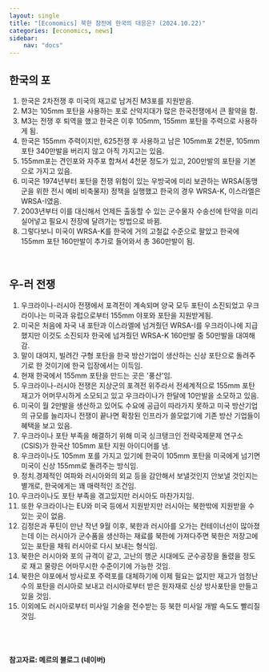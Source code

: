 ```yaml
---
layout: single
title: "[Economics] 북한 참전에 한국의 대응은? (2024.10.22)"
categories: [economics, news]
sidebar:
    nav: "docs"
---
```


## 한국의 포 
1. 한국은 2차전쟁 후 미국의 재고로 남겨진 M3포를 지원받음.
1. M3는 105mm 포탄을 사용하는 포로 산악지대가 많은 한국전쟁에서 큰 활약을 함.
1. M3는 전쟁 후 퇴역을 했고 한국은 이후 105mm, 155mm 포탄을 주력으로 사용하게 됨.
1. 한국은 155mm 주력이지만, 625전쟁 후 사용하고 남은 105mm포 2천문, 105mm 포탄 340만발을 버리지 않고 아직 가지고는 있음.
1. 155mm포는 견인포와 자주포 합쳐서 4천문 정도가 있고, 200만발의 포탄을 기본으로 가지고 있음.
1. 미국은 1974년부터 포탄을 전쟁 위험이 있는 우방국에 미리 보관하는 WRSA(동맹군을 위한 전시 예비 비축물자) 정책을 실행했고 한국의 경우 WRSA-K, 이스라엘은 WRSA-I였음.
1. 2003년부터 이를 대신해서 언제든 출동할 수 있는 군수물자 수송선에 탄약을 미리 실어넣고 필요시 전장에 달려가는 방법으로 바뀜.
1. 그렇다보니 미국이 WRSA-K를 한국에 거의 고철값 수준으로 팔았고 한국에 155mm 포탄 160만발이 추가로 들어와서 총 360만발이 됨.

<br/>

## 우-러 전쟁
1. 우크라이나-러시아 전쟁에서 포격전이 계속되며 양국 모두 포탄이 소진되었고 우크라이나는 미국과 유럽으로부터 155mm 야포와 포탄을 지원받게됨.
1. 미국은 처음에 자국 내 포탄과 이스라엘에 넘겨줬던 WRSA-I를 우크라이나에 지급했지만 이것도 소진되자 한국에 넘겨줬던 WRSA-K 160만발 중 50만발을 대여해 감.
1. 말이 대여지, 빌려간 구형 포탄을 한국 방산기업이 생산하는 신상 포탄으로 돌려주기로 한 것이기에 한국 입장에서는 이득임.
1. 현재 한국에서 155mm 포탄을 만드는 곳은 '풍산'임.
1. 우크라이나-러시아 전쟁은 지상군의 포격전 위주라서 전세계적으로 155mm 포탄 재고가 어머무시하게 소모되고 있고 우크라이나가 한달에 10만발을 소모하고 있음.
1. 미국이 월 2만발을 생산하고 있어도 수요에 공급이 따라가지 못하고 미국 방산기업의 규모를 늘리자니 전쟁이 끝나면 확장된 인프라가 쓸모없기에 기존 방산 기업들이 혜택을 보고 있음.
1. 우크라이나 포탄 부족을 해결하기 위해 미국 싱크탱크인 전략국제문제 연구소(CSIS)가 한국산 105mm 포탄 지원 아이디어를 냄.
1. 우크라이나도 105mm 포를 가지고 있기에 한국이 105mm 포탄을 미국에게 넘기면 미국이 신상 155mm로 돌려주는 방식임.
1. 정치.경제적인 여파와 러시아와의 외교 등을 감안해서 보낼것인지 안보낼 것인지는 별개로, 한국에게는 꽤 매력적인 조건임.
1. 우크라이나도 포탄 부족을 겪고있지만 러시아도 마찬가지임.
1. 또한 우크라이나는 EU와 미국 등에서 지원받지만 러시아는 북한밖에 지원받을 수 있는 곳이 없음.
1. 김정은과 푸틴이 만난 작년 9월 이후, 북한과 러시아를 오가는 컨테이너선이 많아졌는데 이는 러시아가 군수품을 생산하는 재료를 북한에 가져다주면 북한은 저장고에 있는 포탄을 채워 러시아로 다시 보내는 형식임.
1. 북한은 러시아와 포의 규격이 같고, 고난의 행군 시대에도 군수공장을 돌렸을 정도로 재고 물량은 어마무시한 수준이기에 가능한 것임.
1. 북한은 야포에서 방사로포 주력포를 대체하기에 이제 필요는 없지만 재고가 엄청난 수의 포탄을 러시아로 보내고 러시아로부터 받은 원자재로 신상 방사포탄을 만들고 있을 것임.
1. 이외에도 러시아로부터 미사일 기술을 전수받는 등 북한 미사일 개발 속도도 빨리질 것임.



<br/>
<br/>

#### 참고자료: 메르의 블로그 (네이버) 